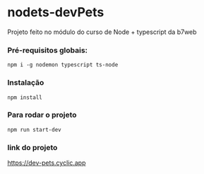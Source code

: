 # nodets-devPets
Projeto feito no módulo do curso de Node + typescript da b7web

### Pré-requisitos globais:
`npm i -g nodemon typescript ts-node`

### Instalação
`npm install` 

### Para rodar o projeto
`npm run start-dev`

### link do projeto
<a href='https://dev-pets.cyclic.app' target='_blank'>https://dev-pets.cyclic.app</a>
